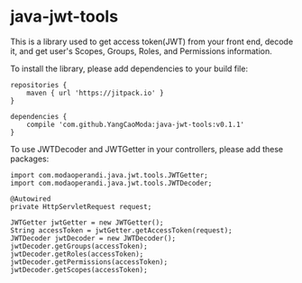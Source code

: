 # java-jwt-tools

This is a library used to get access token(JWT) from your front end, decode it, and get user's Scopes, Groups, Roles, and Permissions information.

To install the library, please add dependencies to your build file:

	repositories { 
        maven { url 'https://jitpack.io' }
    }

    dependencies {
        compile 'com.github.YangCaoModa:java-jwt-tools:v0.1.1'
    }


To use JWTDecoder and JWTGetter in your controllers, please add these packages:

	import com.modaoperandi.java.jwt.tools.JWTGetter;
	import com.modaoperandi.java.jwt.tools.JWTDecoder;

	@Autowired
	private HttpServletRequest request;
  
    JWTGetter jwtGetter = new JWTGetter();
	String accessToken = jwtGetter.getAccessToken(request);
	JWTDecoder jwtDecoder = new JWTDecoder();
	jwtDecoder.getGroups(accessToken);
	jwtDecoder.getRoles(accessToken);
	jwtDecoder.getPermissions(accessToken);
    jwtDecoder.getScopes(accessToken);
